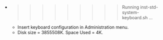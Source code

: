 * >>>>>>>>> Running inst-std-system-keyboard.sh ...
  * Insert keyboard configuration in Administration menu.
  * Disk size = 3855508K. Space Used = 4K.
